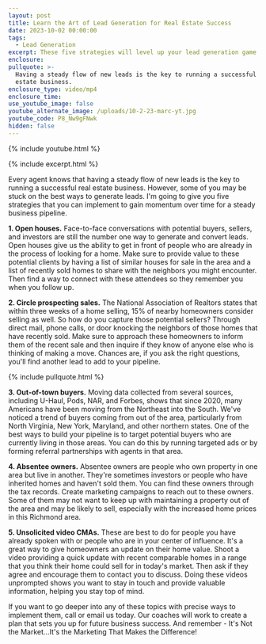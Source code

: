 ```yaml
---
layout: post
title: Learn the Art of Lead Generation for Real Estate Success
date: 2023-10-02 00:00:00
tags:
  - Lead Generation
excerpt: These five strategies will level up your lead generation game.
enclosure:
pullquote: >-
  Having a steady flow of new leads is the key to running a successful real
  estate business.
enclosure_type: video/mp4
enclosure_time:
use_youtube_image: false
youtube_alternate_image: /uploads/10-2-23-marc-yt.jpg
youtube_code: P8_Nw9gFNwk
hidden: false
---
```

{% include youtube.html %}

{% include excerpt.html %}

Every agent knows that having a steady flow of new leads is the key to running a successful real estate business. However, some of you may be stuck on the best ways to generate leads. I'm going to give you five strategies that you can implement to gain momentum over time for a steady business pipeline.

**1\. Open houses.** Face-to-face conversations with potential buyers, sellers, and investors are still the number one way to generate and convert leads. Open houses give us the ability to get in front of people who are already in the process of looking for a home. Make sure to provide value to these potential clients by having a list of similar houses for sale in the area and a list of recently sold homes to share with the neighbors you might encounter. Then find a way to connect with these attendees so they remember you when you follow up.

**2\. Circle prospecting sales.** The National Association of Realtors states that within three weeks of a home selling, 15% of nearby homeowners consider selling as well. So how do you capture those potential sellers? Through direct mail, phone calls, or door knocking the neighbors of those homes that have recently sold. Make sure to approach these homeowners to inform them of the recent sale and then inquire if they know of anyone else who is thinking of making a move. Chances are, if you ask the right questions, you'll find another lead to add to your pipeline.

{% include pullquote.html %}

**3\. Out-of-town buyers.** Moving data collected from several sources, including U-Haul, Pods, NAR, and Forbes, shows that since 2020, many Americans have been moving from the Northeast into the South. We've noticed a trend of buyers coming from out of the area, particularly from North Virginia, New York, Maryland, and other northern states. One of the best ways to build your pipeline is to target potential buyers who are currently living in those areas. You can do this by running targeted ads or by forming referral partnerships with agents in that area.

**4\. Absentee owners.** Absentee owners are people who own property in one area but live in another. They're sometimes investors or people who have inherited homes and haven't sold them. You can find these owners through the tax records. Create marketing campaigns to reach out to these owners. Some of them may not want to keep up with maintaining a property out of the area and may be likely to sell, especially with the increased home prices in this Richmond area.

**5\. Unsolicited video CMAs.** These are best to do for people you have already spoken with or people who are in your center of influence. It's a great way to give homeowners an update on their home value. Shoot a video providing a quick update with recent comparable homes in a range that you think their home could sell for in today's market. Then ask if they agree and encourage them to contact you to discuss. Doing these videos unprompted shows you want to stay in touch and provide valuable information, helping you stay top of mind.

If you want to go deeper into any of these topics with precise ways to implement them, call or email us today. Our coaches will work to create a plan that sets you up for future business success. And remember - It's Not the Market...It's the Marketing That Makes the Difference!
